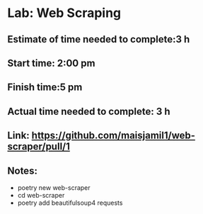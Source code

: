 # Lab: Web Scraping
## Estimate of time needed to complete:3 h
## Start time: 2:00 pm
## Finish time:5 pm
## Actual time needed to complete: 3 h
## Link: https://github.com/maisjamil1/web-scraper/pull/1
## Notes:

- poetry new web-scraper
- cd web-scraper
- poetry add beautifulsoup4 requests